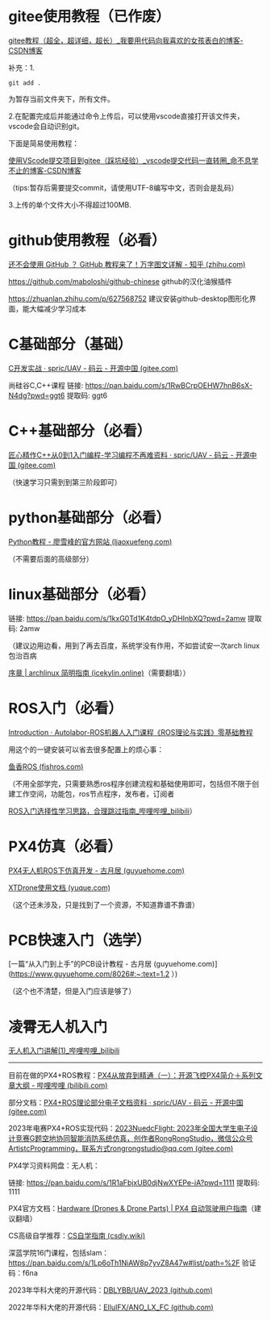 # gitee使用教程（已作废）

[gitee教程（超全，超详细，超长）_我要用代码向我喜欢的女孩表白的博客-CSDN博客](https://blog.csdn.net/qq_38403590/article/details/120907444)

补充：1.

```shell
git add .
```

为暂存当前文件夹下，所有文件。

2.在配置完成后并能通过命令上传后，可以使用vscode直接打开该文件夹，vscode会自动识别git。

下面是简易使用教程：

[使用VScode提交项目到gitee（踩坑经验）_vscode提交代码一直转圈_命不息学不止的博客-CSDN博客](https://blog.csdn.net/atanming1/article/details/117558515)

（tips:暂存后需要提交commit，请使用UTF-8编写中文，否则会是乱码）

3.上传的单个文件大小不得超过100MB.

# github使用教程（必看）

[还不会使用 GitHub ？ GitHub 教程来了！万字图文详解 - 知乎 (zhihu.com)](https://zhuanlan.zhihu.com/p/369486197)

https://github.com/maboloshi/github-chinese github的汉化油猴插件

https://zhuanlan.zhihu.com/p/627568752 建议安装github-desktop图形化界面，能大幅减少学习成本

# C基础部分（基础）

[C开发实战 · spric/UAV - 码云 - 开源中国 (gitee.com)](https://gitee.com/spy1130/uav/tree/master/C开发实战)

尚硅谷C,C++课程 链接: https://pan.baidu.com/s/1RwBCrpOEHW7hnB6sX-N4dg?pwd=ggt6 提取码: ggt6

# C++基础部分（必看）



[匠心精作C++从0到1入门编程-学习编程不再难资料 · spric/UAV - 码云 - 开源中国 (gitee.com)](https://gitee.com/spy1130/uav/tree/master/匠心精作C++从0到1入门编程-学习编程不再难资料)

（快速学习只需到到第三阶段即可）

# python基础部分（必看）

[Python教程 - 廖雪峰的官方网站 (liaoxuefeng.com)](https://www.liaoxuefeng.com/wiki/1016959663602400)

（不需要后面的高级部分）

# linux基础部分（必看）

链接: https://pan.baidu.com/s/1kxG0Td1K4tdpO_yDHInbXQ?pwd=2amw 提取码: 2amw 

（建议边用边看，用到了再去百度，系统学没有作用，不如尝试安一次arch linux包治百病

[序章 | archlinux 简明指南 (icekylin.online)](https://arch.icekylin.online/guide/)（需要翻墙））

# ROS入门（必看）

[Introduction · Autolabor-ROS机器人入门课程《ROS理论与实践》零基础教程](http://www.autolabor.com.cn/book/ROSTutorials/)

用这个的一键安装可以省去很多配置上的烦心事：

[鱼香ROS (fishros.com)](https://fishros.com/#/fish_home)

（不用全部学完，只需要熟悉ros程序创建流程和基础使用即可，包括但不限于创建工作空间，功能包，ros节点程序，发布者，订阅者

[ROS入门选择性学习思路，合理跳过指南_哔哩哔哩_bilibili](https://www.bilibili.com/video/BV1au4y1Z7Gd/?spm_id_from=333.1007.top_right_bar_window_custom_collection.content.click&vd_source=60e0ace2caafb5ad644084ce163687fc)）

# PX4仿真（必看）

[PX4无人机ROS下仿真开发 - 古月居 (guyuehome.com)](https://www.guyuehome.com/7672)

[XTDrone使用文档 (yuque.com)](https://www.yuque.com/xtdrone/manual_cn)

（这个还未涉及，只是找到了一个资源，不知道靠谱不靠谱）

# PCB快速入门（选学）

[一篇“从入门到上手”的PCB设计教程 - 古月居 (guyuehome.com)](https://www.guyuehome.com/8026#:~:text=1.2 ）)

（这个也不清楚，但是入门应该是够了）

# 凌霄无人机入门

[无人机入门讲解(1)_哔哩哔哩_bilibili](https://www.bilibili.com/video/BV1Xo4y1H75G/?spm_id_from=333.999.0.0&vd_source=60e0ace2caafb5ad644084ce163687fc)

------

目前在做的PX4+ROS教程：[PX4从放弃到精通（一）：开源飞控PX4简介＋系列文章大纲 - 哔哩哔哩 (bilibili.com)](https://www.bilibili.com/read/cv24357094?spm_id_from=333.999.0.0)

部分文档：[PX4+ROS理论部分电子文档资料 · spric/UAV - 码云 - 开源中国 (gitee.com)](https://gitee.com/spy1130/uav/tree/master/PX4+ROS理论部分电子文档资料)

2023年电赛PX4+ROS实现代码：[2023NuedcFlight: 2023年全国大学生电子设计竞赛G题空地协同智能消防系统仿真，创作者RongRongStudio，微信公众号ArtistcProgramming，联系方式rongrongstudio@qq.com (gitee.com)](https://gitee.com/spy1130/2023NuedcFlight)

PX4学习资料网盘：无人机：

链接: https://pan.baidu.com/s/1R1aFbjxUB0djNwXYEPe-iA?pwd=1111 提取码: 1111 

PX4官方文档：[Hardware (Drones & Drone Parts) | PX4 自动驾驶用户指南](https://docs.px4.io/main/zh/hardware/drone_parts)（建议翻墙）

CS高级自学推荐：[CS自学指南 (csdiy.wiki)](https://csdiy.wiki/)

深蓝学院16门课程，包括slam：https://pan.baidu.com/s/1Lp6oTh1NiAW8p7yvZ8A47w#list/path=%2F  验证码：f6na

2023年华科大佬的开源代码：[DBLYBB/UAV_2023 (github.com)](https://github.com/DBLYBB/UAV_2023/tree/master)

2022年华科大佬的开源代码：[ElluIFX/ANO_LX_FC (github.com)](https://github.com/ElluIFX/ANO_LX_FC)